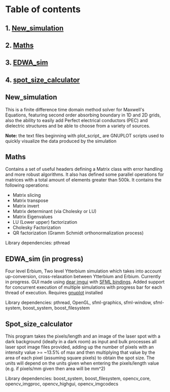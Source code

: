 # Table of contents

## 1. [New_simulation](#it1)
## 2. [Maths](#it2)
## 3. [EDWA_sim](#it3)
## 4. [spot_size_calculator](#it4)

## New_simulation <a name = "it1"></a>
This is a finite difference time domain method solver for Maxwell's Equations, featuring second order absorbing boundary
in 1D and 2D grids, also the ability to easily add Perfect electrical conductors (PEC) and dielectric structures and 
be able to choose from a variety of sources.

<b>Note:</b> the text files beginning with plot_script_  are GNUPLOT scripts used to quickly visualize the data
produced by the simulation

## Maths <a name = "it2"></a>
Contains a set of useful headers defining a Matrix class with error handling and more robust algorithms. It also has defined some parallel operations for matrices 
with a total amount of elements greater than 500k. It contains the following operations:
* Matrix slicing
* Matrix transpose
* Matrix invert
* Matrix determinant (via Cholesky or LU)
* Matrix Eigenvalues
* LU (Lower upper) factorization
* Cholesky Factorization
* QR factorization (Gramm Schmidt orthonormalization process)

Library dependencies: pthread

## EDWA_sim (in progress) <a name = "it3"></a>
Four level Erbium, Two level Ytterbium simulation which takes into account up-conversion, cross-relaxation between Ytterbium and Erbium. Currently in progress. GUI made using [dear imgui](https://github.com/ocornut/imgui) with [SFML bindings](https://github.com/eliasdaler/imgui-sfml). Added support for
concurrent execution of multiple simulations with progress bar for each thread of execution. Requires [gnuplot](http://www.gnuplot.info/) installed

Library dependencies: pthread, OpenGL, sfml-graphics, sfml-window, sfml-system, boost_system, boost_filesystem


## Spot_size_calculator <a name = "it4"></a>
This program takes the pixels/length and an image of the laser spot with a dark background (ideally in a dark room) as input and bulk processes all laser spot image 
files provided, adding up the number of pixels with an intensity value >= ~13.5% of max and then multiplying that value by the area of each pixel (assuming square pixels) 
to obtain the spot size. The units will depend on the units given when entering the pixels/length value (e.g. if pixels/mm given then area will be mm^2)

Library dependencies: boost_system, boost_filesystem, opencv_core, opencv_imgproc, opencv_highgui, opencv_imgcodecs

